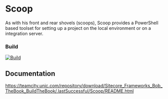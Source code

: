 # Scoop

As with his front and rear shovels (scoops), Scoop provides a PowerShell based toolset for setting up a project on the local environment or on a integration server.

### Build
[![Build](https://teamcity.unic.com/httpAuth/app/rest/builds/buildType:Sitecore_Frameworks_Bob_Scoop_Build/statusIcon)](https://teamcity.unic.com/viewType.html?buildTypeId=Sitecore_Frameworks_Bob_Scoop_Build)

## Documentation

<https://teamcity.unic.com/repository/download/Sitecore_Frameworks_Bob_TheBook_BuildTheBook/.lastSuccessful/Scoop/README.html>
